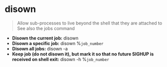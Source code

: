 # disown
> Allow sub-processes to live beyond the shell that they are attached to
> See also the jobs command
- **Disown the current job:**
disown
- **Disown a specific job:**
disown %`job_number`
- **Disown all jobs:**
disown -a
- **Keep job (do not disown it), but mark it so that no future SIGHUP is received on shell exit:**
disown -h %`job_number`
